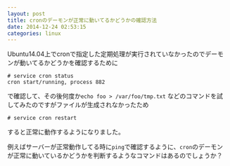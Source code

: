 ```yaml
---
layout: post
title: cronのデーモンが正常に動いてるかどうかの確認方法
date: 2014-12-24 02:53:15
categories: linux
---
```

<p>Ubuntu14.04上でcronで指定した定期処理が実行されていなかったのでデーモンが動いてるかどうかを確認するために</p>

<pre><code># service cron status
cron start/running, process 882
</code></pre>

<p>で確認して、その後何度か<code>echo foo &gt; /var/foo/tmp.txt</code> などのコマンドを試してみたのですがファイルが生成されなかったため </p>

<pre><code># service cron restart
</code></pre>

<p>すると正常に動作するようになりました。</p>

<p>例えばサーバーが正常動作してる時に<code>ping</code>で確認するように、<code>cron</code>のデーモンが正常に動いているかどうかを判断するようなコマンドはあるのでしょうか？</p>
